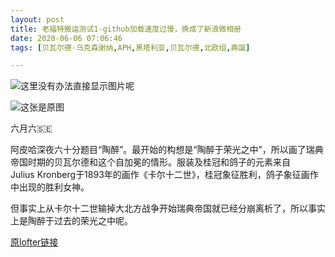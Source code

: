 ```yaml
---
layout: post
title: 老福特搬运测试1-github加载速度过慢，换成了新浪微相册
date: 2020-06-06 07:06:46
tags: [贝瓦尔德·乌克森谢纳,APH,黑塔利亚,贝瓦尔德,北欧组,典誕]

---
```


![这里没有办法直接显示图片呢](https://wx1.sinaimg.cn/large/9efa3e7fgy1gfkmx2klllj20lu0ldand.jpg)

![这张是原图](https://wx3.sinaimg.cn/large/9efa3e7fgy1gfkmww9trlj20u01eyx6q.jpg)


六月六🇸🇪

阿皮哈深夜六十分题目“陶醉”。最开始的构想是“陶醉于荣光之中”，所以画了瑞典帝国时期的贝瓦尔德和这个自加冕的情形。服装及桂冠和鸽子的元素来自Julius Kronberg于1893年的画作《卡尔十二世》，桂冠象征胜利，鸽子象征画作中出现的胜利女神。

但事实上从卡尔十二世输掉大北方战争开始瑞典帝国就已经分崩离析了，所以事实上是陶醉于过去的荣光之中呢。

[原lofter链接](https://arthliams.lofter.com/post/211e06_1c99224b5)

